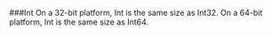 
###Int
On a 32-bit platform, Int is the same size as Int32.
On a 64-bit platform, Int is the same size as Int64.
